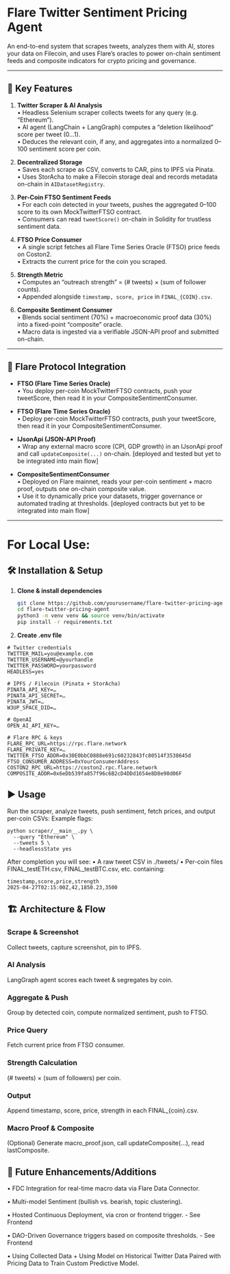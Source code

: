 # Flare Twitter Sentiment Pricing Agent

An end-to-end system that scrapes tweets, analyzes them with AI, stores your data on Filecoin, and uses Flare’s oracles to power on-chain sentiment feeds and composite indicators for crypto pricing and governance.

---

## 🚀 Key Features

1. **Twitter Scraper & AI Analysis**  
   • Headless Selenium scraper collects tweets for any query (e.g. “Ethereum”).  
   • AI agent (LangChain + LangGraph) computes a “deletion likelihood” score per tweet (0…1).  
   • Deduces the relevant coin, if any, and aggregates into a normalized 0–100 sentiment score per coin.  

2. **Decentralized Storage**  
   • Saves each scrape as CSV, converts to CAR, pins to IPFS via Pinata.  
   • Uses StorAcha to make a Filecoin storage deal and records metadata on-chain in `AIDatasetRegistry`.  

3. **Per-Coin FTSO Sentiment Feeds**  
   • For each coin detected in your tweets, pushes the aggregated 0–100 score to its own MockTwitterFTSO contract.  
   • Consumers can read `tweetScore()` on-chain in Solidity for trustless sentiment data.  

4. **FTSO Price Consumer**  
   • A single script fetches all Flare Time Series Oracle (FTSO) price feeds on Coston2.  
   • Extracts the current price for the coin you scraped.  

5. **Strength Metric**  
   • Computes an “outreach strength” = (# tweets) × (sum of follower counts).  
   • Appended alongside `timestamp, score, price` in `FINAL_{COIN}.csv`.  

6. **Composite Sentiment Consumer**  
   • Blends social sentiment (70%) + macroeconomic proof data (30%) into a fixed-point “composite” oracle.  
   • Macro data is ingested via a verifiable JSON-API proof and submitted on-chain.  

---

## 🎯 Flare Protocol Integration

- **FTSO (Flare Time Series Oracle)**  
  • You deploy per-coin MockTwitterFTSO contracts, push your tweetScore, then read it in your CompositeSentimentConsumer.  

- **FTSO (Flare Time Series Oracle)**  
  • Deploy per-coin MockTwitterFTSO contracts, push your tweetScore, then read it in your CompositeSentimentConsumer.  

- **IJsonApi (JSON-API Proof)**  
  • Wrap any external macro score (CPI, GDP growth) in an IJsonApi proof and call `updateComposite(...)` on-chain.  [deployed and tested but yet to be integrated into main flow]

- **CompositeSentimentConsumer**  
  • Deployed on Flare mainnet, reads your per-coin sentiment + macro proof, outputs one on-chain composite value.  
  • Use it to dynamically price your datasets, trigger governance or automated trading at thresholds.   [deployed contracts but yet to be integrated into main flow]


---
# For Local Use:

## 🛠 Installation & Setup

1. **Clone & install dependencies**  
   ```bash
   git clone https://github.com/yourusername/flare-twitter-pricing-agent.git
   cd flare-twitter-pricing-agent
   python3 -m venv venv && source venv/bin/activate
   pip install -r requirements.txt

1. **Create .env file** 
```
# Twitter credentials
TWITTER_MAIL=you@example.com
TWITTER_USERNAME=@yourhandle
TWITTER_PASSWORD=yourpassword
HEADLESS=yes

# IPFS / Filecoin (Pinata + StorAcha)
PINATA_API_KEY=…
PINATA_API_SECRET=…
PINATA_JWT=…
W3UP_SPACE_DID=…

# OpenAI
OPEN_AI_API_KEY=…

# Flare RPC & keys
FLARE_RPC_URL=https://rpc.flare.network
FLARE_PRIVATE_KEY=…
TWITTER_FTSO_ADDR=0x30E0bbC0888e691c60232843fc80514f3538645d
FTSO_CONSUMER_ADDRESS=0xYourConsumerAddress
COSTON2_RPC_URL=https://coston2.rpc.flare.network
COMPOSITE_ADDR=0x6eDb539fa857f96c6B2cD4DDd1654e8D8e90d06F
```

## ▶️ Usage
Run the scraper, analyze tweets, push sentiment, fetch prices, and output per-coin CSVs:
Example flags:
```
python scraper/__main__.py \
  --query "Ethereum" \
  --tweets 5 \
  --headlessState yes
```
After completion you will see:
  • A raw tweet CSV in ./tweets/
  • Per-coin files FINAL_testETH.csv, FINAL_testBTC.csv, etc. containing:
```
timestamp,score,price,strength
2025-04-27T02:15:00Z,42,1850.23,3500
```

## 🏗 Architecture & Flow
### Scrape & Screenshot
Collect tweets, capture screenshot, pin to IPFS.

### AI Analysis
LangGraph agent scores each tweet & segregates by coin.

### Aggregate & Push
Group by detected coin, compute normalized sentiment, push to FTSO.

### Price Query
Fetch current price from FTSO consumer.

### Strength Calculation
(# tweets) × (sum of followers) per coin.

### Output
Append timestamp, score, price, strength in each FINAL_{coin}.csv.

### Macro Proof & Composite
(Optional) Generate macro_proof.json, call updateComposite(...), read lastComposite.

## 🔮 Future Enhancements/Additions
  • FDC Integration for real-time macro data via Flare Data Connector.

  • Multi-model Sentiment (bullish vs. bearish, topic clustering).

  • Hosted Continuous Deployment, via cron or frontend trigger. - See Frontend

  • DAO-Driven Governance triggers based on composite thresholds. - See Frontend

  • Using Collected Data + Using Model on Historical Twitter Data Paired with Pricing Data to Train Custom Predictive Model.
